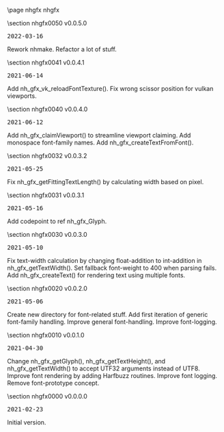 \page nhgfx nhgfx

<div style="max-width:700px;">

\section nhgfx0050 v0.0.5.0

<pre>
2022-03-16
</pre>

 Rework nhmake. Refactor a lot of stuff.



\section nhgfx0041 v0.0.4.1

<pre>
2021-06-14
</pre>

 Add nh_gfx_vk_reloadFontTexture(). Fix wrong scissor position for vulkan viewports.



\section nhgfx0040 v0.0.4.0

<pre>
2021-06-12
</pre>

 Add nh_gfx_claimViewport() to streamline viewport claiming. Add monospace font-family names. Add nh_gfx_createTextFromFont().



\section nhgfx0032 v0.0.3.2

<pre>
2021-05-25
</pre>

 Fix nh_gfx_getFittingTextLength() by calculating width based on pixel.



\section nhgfx0031 v0.0.3.1

<pre>
2021-05-16
</pre>

 Add codepoint to ref nh_gfx_Glyph.



\section nhgfx0030 v0.0.3.0

<pre>
2021-05-10
</pre>

 Fix text-width calculation by changing float-addition to int-addition in nh_gfx_getTextWidth(). Set fallback font-weight to 400 when parsing fails. Add nh_gfx_createText() for rendering text using multiple fonts.



\section nhgfx0020 v0.0.2.0

<pre>
2021-05-06
</pre>

 Create new directory for font-related stuff. Add first iteration of generic font-family handling. Improve general font-handling. Improve font-logging.



\section nhgfx0010 v0.0.1.0

<pre>
2021-04-30
</pre>

 Change nh_gfx_getGlyph(), nh_gfx_getTextHeight(), and nh_gfx_getTextWidth() to accept UTF32 arguments instead of UTF8. Improve font rendering by adding Harfbuzz routines. Improve font logging. Remove font-prototype concept.



\section nhgfx0000 v0.0.0.0

<pre>
2021-02-23
</pre>

 Initial version.



</div>